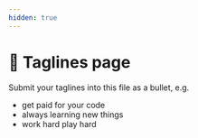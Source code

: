 ```yaml
---
hidden: true
---
```


# 🎱 Taglines page

Submit your taglines into this file as a bullet, e.g.

* get paid for your code
* always learning new things
* work hard play hard
